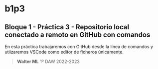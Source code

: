 # b1p3
## Bloque 1 - Práctica 3 - Repositorio local conectado a remoto en GitHub con comandos
En esta práctica trabajaremos con GitHub desde la línea de comandos y utiizaremos VSCode como editor de ficheros únicamente.

> **Walter ML**
> 1º DAW
> 2022-2023
